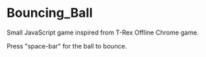 # Bouncing_Ball

Small JavaScript game inspired from T-Rex Offline Chrome game.

Press "space-bar" for the ball to bounce.
